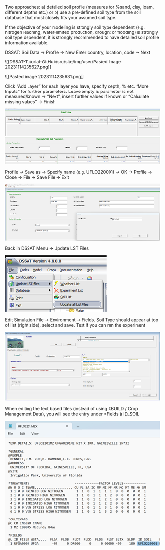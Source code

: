 
Two approaches: 
a) detailed soil profile (measures for %sand, clay, loam, different depths etc.) or 
b) use a pre-defined soil type from the soil database that most closely fits your assumed soil type. 

If the objective of your modeling is strongly soil type dependent (e.g. nitrogen leaching, water-limited production, drought or flooding) is strongly soil type dependent, it is strongly recommended to have detailed soil profile information available. 

  
DSSAT: Soil Data → Profile → New
Enter country, location, code → Next

![[DSSAT-Tutorial-GitHub/src/site/img/user/Pasted image 20231114235627.png]]


![[Pasted image 20231114235631.png]]

Click “Add Layer” for each layer you have, specify depth, % etc. “More Inputs” for further parameters. Leave empty is parameter is not measured/known → “Next”, insert further values if known or “Calculate missing values” → Finish

![](Pasted%20image%2020231119005710.png)
![](Pasted%20image%2020231119005716.png)

Profile → Save as →  Specify name (e.g. UFLO220001) → OK
 → Profile → Close → File → Save File → Exit

![](Pasted%20image%2020231119005721.png)

Back in DSSAT Menu → Update LST Files

![](Pasted%20image%2020231119005726.png)

Edit Simulation File → Environment → Fields. Soil Type should appear at top of list (right side), select and save. Test if you can run the experiment

![](Pasted%20image%2020231119005731.png)

When editing the text based files (instead of using XBUILD / Crop Management Data), you will see the entry under *Fields à ID_SOIL

![](Pasted%20image%2020231119005753.png)